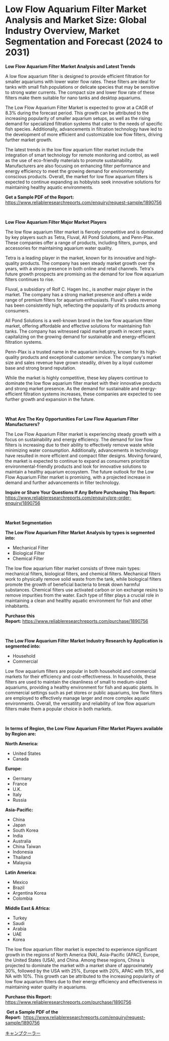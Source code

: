 <p><h1>Low Flow Aquarium Filter Market Analysis and Market Size: Global Industry Overview, Market Segmentation and Forecast (2024 to 2031)</h1></p><p><strong>Low Flow Aquarium Filter Market Analysis and Latest Trends</strong></p>
<p><p>A low flow aquarium filter is designed to provide efficient filtration for smaller aquariums with lower water flow rates. These filters are ideal for tanks with small fish populations or delicate species that may be sensitive to strong water currents. The compact size and lower flow rate of these filters make them suitable for nano tanks and desktop aquariums.</p><p>The Low Flow Aquarium Filter Market is expected to grow at a CAGR of 8.3% during the forecast period. This growth can be attributed to the increasing popularity of smaller aquarium setups, as well as the rising demand for specialized filtration systems that cater to the needs of specific fish species. Additionally, advancements in filtration technology have led to the development of more efficient and customizable low flow filters, driving further market growth.</p><p>The latest trends in the low flow aquarium filter market include the integration of smart technology for remote monitoring and control, as well as the use of eco-friendly materials to promote sustainability. Manufacturers are also focusing on enhancing filter performance and energy efficiency to meet the growing demand for environmentally conscious products. Overall, the market for low flow aquarium filters is expected to continue expanding as hobbyists seek innovative solutions for maintaining healthy aquatic environments.</p></p>
<p><strong>Get a Sample PDF of the Report:&nbsp;</strong> <a href="https://www.reliableresearchreports.com/enquiry/request-sample/1890756">https://www.reliableresearchreports.com/enquiry/request-sample/1890756</a></p>
<p>&nbsp;</p>
<p><strong>Low Flow Aquarium Filter Major Market Players</strong></p>
<p><p>The low flow aquarium filter market is fiercely competitive and is dominated by key players such as Tetra, Fluval, All Pond Solutions, and Penn-Plax. These companies offer a range of products, including filters, pumps, and accessories for maintaining aquarium water quality.</p><p>Tetra is a leading player in the market, known for its innovative and high-quality products. The company has seen steady market growth over the years, with a strong presence in both online and retail channels. Tetra's future growth prospects are promising as the demand for low flow aquarium filters continues to rise.</p><p>Fluval, a subsidiary of Rolf C. Hagen Inc., is another major player in the market. The company has a strong market presence and offers a wide range of premium filters for aquarium enthusiasts. Fluval's sales revenue has been consistently high, reflecting the popularity of its products among consumers.</p><p>All Pond Solutions is a well-known brand in the low flow aquarium filter market, offering affordable and effective solutions for maintaining fish tanks. The company has witnessed rapid market growth in recent years, capitalizing on the growing demand for sustainable and energy-efficient filtration systems.</p><p>Penn-Plax is a trusted name in the aquarium industry, known for its high-quality products and exceptional customer service. The company's market size and sales revenue have grown steadily, driven by a loyal customer base and strong brand reputation.</p><p>While the market is highly competitive, these key players continue to dominate the low flow aquarium filter market with their innovative products and strong market presence. As the demand for sustainable and energy-efficient filtration systems increases, these companies are expected to see further growth and expansion in the future.</p></p>
<p>&nbsp;</p>
<p><strong>What Are The Key Opportunities For Low Flow Aquarium Filter Manufacturers?</strong></p>
<p><p>The Low Flow Aquarium Filter market is experiencing steady growth with a focus on sustainability and energy efficiency. The demand for low flow filters is increasing due to their ability to effectively remove waste while minimizing water consumption. Additionally, advancements in technology have resulted in more efficient and compact filter designs. Moving forward, the market is expected to continue to expand as consumers prioritize environmental-friendly products and look for innovative solutions to maintain a healthy aquarium ecosystem. The future outlook for the Low Flow Aquarium Filter market is promising, with a projected increase in demand and further advancements in filter technology.</p></p>
<p><strong>Inquire or Share Your Questions If Any Before Purchasing This Report:</strong> <a href="https://www.reliableresearchreports.com/enquiry/pre-order-enquiry/1890756">https://www.reliableresearchreports.com/enquiry/pre-order-enquiry/1890756</a></p>
<p>&nbsp;</p>
<p><strong>Market Segmentation</strong></p>
<p><strong>The Low Flow Aquarium Filter Market Analysis by types is segmented into:</strong></p>
<p><ul><li>Mechanical Filter</li><li>Biological Filter</li><li>Chemical Filter</li></ul></p>
<p><p>The low flow aquarium filter market consists of three main types: mechanical filters, biological filters, and chemical filters. Mechanical filters work to physically remove solid waste from the tank, while biological filters promote the growth of beneficial bacteria to break down harmful substances. Chemical filters use activated carbon or ion exchange resins to remove impurities from the water. Each type of filter plays a crucial role in maintaining a clean and healthy aquatic environment for fish and other inhabitants.</p></p>
<p><strong>Purchase this Report:&nbsp;</strong><a href="https://www.reliableresearchreports.com/purchase/1890756">https://www.reliableresearchreports.com/purchase/1890756</a></p>
<p>&nbsp;</p>
<p><strong>The Low Flow Aquarium Filter Market Industry Research by Application is segmented into:</strong></p>
<p><ul><li>Household</li><li>Commercial</li></ul></p>
<p><p>Low flow aquarium filters are popular in both household and commercial markets for their efficiency and cost-effectiveness. In households, these filters are used to maintain the cleanliness of small to medium-sized aquariums, providing a healthy environment for fish and aquatic plants. In commercial settings such as pet stores or public aquariums, low flow filters are employed to effectively manage larger and more complex aquatic environments. Overall, the versatility and reliability of low flow aquarium filters make them a popular choice in both markets.</p></p>
<p>&nbsp;</p>
<p><strong>In terms of Region, the Low Flow Aquarium Filter Market Players available by Region are:</strong></p>
<p>
    <p> <strong> North America: </strong>
        <ul>
            <li>United States</li>
            <li>Canada</li>
        </ul>
        </p> 
    <p> <strong> Europe: </strong>
        <ul>
            <li>Germany</li>
            <li>France</li>
            <li>U.K.</li>
            <li>Italy</li>
            <li>Russia</li>
        </ul>
        </p> 
    <p> <strong> Asia-Pacific: </strong>
        <ul>
            <li>China</li>
            <li>Japan</li>
            <li>South Korea</li>
            <li>India</li>
            <li>Australia</li>
            <li>China Taiwan</li>
            <li>Indonesia</li>
            <li>Thailand</li>
            <li>Malaysia</li>
        </ul>
        </p> 
    <p> <strong> Latin America: </strong>
        <ul>
            <li>Mexico</li>
            <li>Brazil</li>
            <li>Argentina Korea</li>
            <li>Colombia</li>
        </ul>
        </p> 
    <p> <strong> Middle East & Africa: </strong>
        <ul>
            <li>Turkey</li>
            <li>Saudi</li>
            <li>Arabia</li>
            <li>UAE</li>
            <li>Korea</li>
        </ul>
    </p>
    </p>
<p><p>The low flow aquarium filter market is expected to experience significant growth in the regions of North America (NA), Asia-Pacific (APAC), Europe, the United States (USA), and China. Among these regions, China is projected to dominate the market with a market share of approximately 30%, followed by the USA with 25%, Europe with 20%, APAC with 15%, and NA with 10%. This growth can be attributed to the increasing popularity of low flow aquarium filters due to their energy efficiency and effectiveness in maintaining water quality in aquariums.</p></p>
<p><strong>Purchase this Report: </strong><a href="https://www.reliableresearchreports.com/purchase/1890756">https://www.reliableresearchreports.com/purchase/1890756</a></p>
<p>&nbsp;<strong>Get a Sample PDF of the Report:&nbsp;&nbsp;</strong><a href="https://www.reliableresearchreports.com/enquiry/request-sample/1890756">https://www.reliableresearchreports.com/enquiry/request-sample/1890756</a></p>
<p><strong></strong></p>
<p><p><a href="https://github.com/lily-u-genius/Market-Research-Report-List-1/blob/main/99507516463.md">キャンプクーラー</a></p></p>
